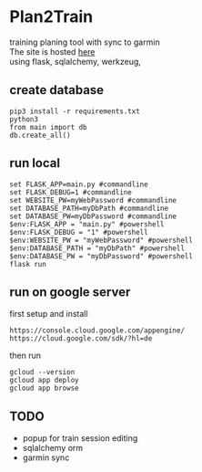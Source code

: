 # Plan2Train
training planing tool with sync to garmin<br>
The site is hosted <a href="https://plan2train-429422.ey.r.appspot.com/home">here</a><br>
using flask, sqlalchemy, werkzeug, <br>

## create database
```
pip3 install -r requirements.txt
python3
from main import db
db.create_all()
```

## run local
```
set FLASK_APP=main.py #commandline
set FLASK_DEBUG=1 #commandline
set WEBSITE_PW=myWebPassword #commandline
set DATABASE_PATH=myDbPath #commandline
set DATABASE_PW=myDbPassword #commandline
$env:FLASK_APP = "main.py" #powershell
$env:FLASK_DEBUG = "1" #powershell
$env:WEBSITE_PW = "myWebPassword" #powershell
$env:DATABASE_PATH = "myDbPath" #powershell
$env:DATABASE_PW = "myDbPassword" #powershell
flask run
```

## run on google server
first setup and install<br>
```
https://console.cloud.google.com/appengine/
https://cloud.google.com/sdk/?hl=de
```
then run
```
gcloud --version
gcloud app deploy
gcloud app browse
```

## TODO
* popup for train session editing<br>
* sqlalchemy orm<br>
* garmin sync<br>
